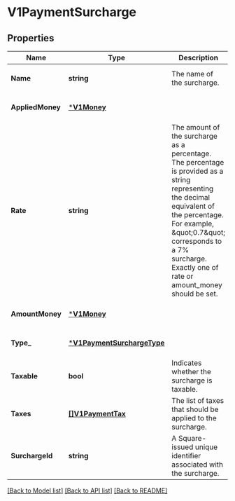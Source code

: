 # V1PaymentSurcharge

## Properties
Name | Type | Description | Notes
------------ | ------------- | ------------- | -------------
**Name** | **string** | The name of the surcharge. | [optional] [default to null]
**AppliedMoney** | [***V1Money**](V1Money.md) |  | [optional] [default to null]
**Rate** | **string** | The amount of the surcharge as a percentage. The percentage is provided as a string representing the decimal equivalent of the percentage. For example, \&quot;0.7\&quot; corresponds to a 7% surcharge. Exactly one of rate or amount_money should be set. | [optional] [default to null]
**AmountMoney** | [***V1Money**](V1Money.md) |  | [optional] [default to null]
**Type_** | [***V1PaymentSurchargeType**](V1PaymentSurchargeType.md) |  | [optional] [default to null]
**Taxable** | **bool** | Indicates whether the surcharge is taxable. | [optional] [default to null]
**Taxes** | [**[]V1PaymentTax**](V1PaymentTax.md) | The list of taxes that should be applied to the surcharge. | [optional] [default to null]
**SurchargeId** | **string** | A Square-issued unique identifier associated with the surcharge. | [optional] [default to null]

[[Back to Model list]](../README.md#documentation-for-models) [[Back to API list]](../README.md#documentation-for-api-endpoints) [[Back to README]](../README.md)

